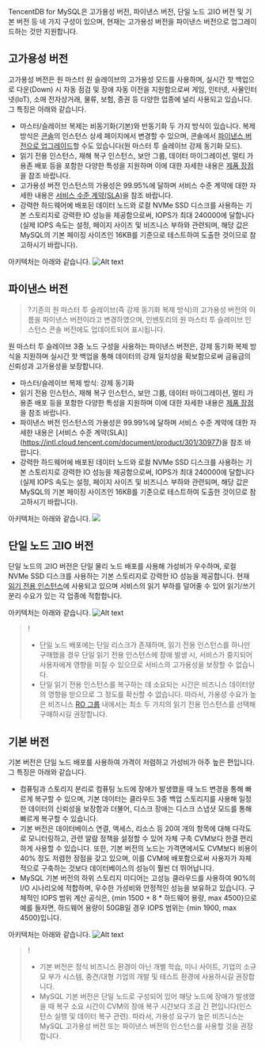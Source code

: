 TencentDB for MySQL은 고가용성 버전, 파이낸스 버전, 단일 노드 고IO 버전 및 기본 버전 등 네 가지 구성이 있으며, 현재는 고가용성 버전을 파이낸스 버전으로 업그레이드하는 것만 지원합니다.

<span id = "gaokeyongban"></span>
## 고가용성 버전
고가용성 버전은 원 마스터 원 슬레이브의 고가용성 모드를 사용하며, 실시간 핫 백업으로 다운(Down) 시 자동 점검 및 장애 자동 이전을 지원함으로써 게임, 인터넷, 사물인터넷(IoT), 소매 전자상거래, 물류, 보험, 증권 등 다양한 업종에 널리 사용되고 있습니다.
그 특징은 아래와 같습니다.
- 마스터/슬레이브 복제는 비동기화(기본)와 반동기화 두 가지 방식이 있습니다. 복제 방식은 [콘솔](https://console.cloud.tencent.com/cdb)의 인스턴스 상세 페이지에서 변경할 수 있으며, 콘솔에서 [파이낸스 버전으로 업그레이드](https://intl.cloud.tencent.com/document/product/236/35986)할 수도 있습니다(원 마스터 투 슬레이브 강제 동기화 모드).
- 읽기 전용 인스턴스, 재해 복구 인스턴스, 보안 그룹, 데이터 마이그레이션, 멀티 가용존 배포 등을 포함한 다양한 특성을 지원하며 이에 대한 자세한 내용은 [제품 장점](https://intl.cloud.tencent.com/document/product/236/5148)을 참조 바랍니다.
- 고가용성 버전 인스턴스의 가용성은 99.95%에 달하며 서비스 수준 계약에 대한 자세한 내용은 [서비스 수준 계약(SLA)](https://intl.cloud.tencent.com/document/product/301/30977)을 참조 바랍니다.
- 강력한 하드웨어에 배포된 데이터 노드와 로컬 NVMe SSD 디스크를 사용하는 기본 스토리지로 강력한 IO 성능을 제공함으로써, IOPS가 최대 240000에 달합니다(실제 IOPS 속도는 설정, 페이지 사이즈 및 비즈니스 부하와 관련되며, 해당 값은 MySQL의 기본 페이징 사이즈인 16KB를 기준으로 테스트하여 도출한 것이므로 참고하시기 바랍니다).

아키텍처는 아래와 같습니다.
![Alt text](https://main.qcloudimg.com/raw/baf6c165620f79a5dd5f56b6a02d9eb0.svg)


<span id = "jrb"></span>
## 파이낸스 버전
>?기존의 원 마스터 투 슬레이브(즉 강제 동기화 복제 방식)의 고가용성 버전의 이름을 파이낸스 버전이라고 변경하였으며, 인벤토리의 원 마스터 투 슬레이브 인스턴스 콘솔 버전에도 업데이트되어 표시됩니다.
>
원 마스터 투 슬레이브 3중 노드 구성을 사용하는 파이낸스 버전은, 강제 동기화 복제 방식을 지원하며 실시간 핫 백업을 통해 데이터의 강제 일치성을 확보함으로써 금융급의 신뢰성과 고가용성을 보장합니다.
- 마스터/슬레이브 복제 방식: 강제 동기화
- 읽기 전용 인스턴스, 재해 복구 인스턴스, 보안 그룹, 데이터 마이그레이션, 멀티 가용존 배포 등을 포함한 다양한 특성을 지원하며 이에 대한 자세한 내용은 [제품 장점](https://intl.cloud.tencent.com/document/product/236/5148)을 참조 바랍니다.
- 파이낸스 버전 인스턴스의 가용성은 99.99%에 달하며 서비스 수준 계약에 대한 자세한 내용은 [서비스 수준 계약(SLA)] (https://intl.cloud.tencent.com/document/product/301/30977)을 참조 바랍니다.
- 강력한 하드웨어에 배포된 데이터 노드와 로컬 NVMe SSD 디스크를 사용하는 기본 스토리지로 강력한 IO 성능을 제공함으로써, IOPS가 최대 240000에 달합니다(실제 IOPS 속도는 설정, 페이지 사이즈 및 비즈니스 부하와 관련되며, 해당 값은 MySQL의 기본 페이징 사이즈인 16KB를 기준으로 테스트하여 도출한 것이므로 참고하시기 바랍니다).

아키텍처는 아래와 같습니다.
![](https://main.qcloudimg.com/raw/09f1ed1756fd1b7e533a5bbe4c937b0b.png)


<span id = "jrb"></span>
## 단일 노드 고IO 버전
단일 노드의 고IO 버전은 단일 물리 노드 배포를 사용해 가성비가 우수하며, 로컬  NVMe SSD 디스크를 사용하는 기본 스토리지로 강력한 IO 성능을 제공합니다. 현재 [읽기 전용 인스턴스](https://intl.cloud.tencent.com/document/product/236/7270)에 사용되고 있으며 서비스의 읽기 부하를 덜어줄 수 있어 읽기/쓰기 분리 수요가 있는 각 업종에 적합합니다.

아키텍처는 아래와 같습니다.
![Alt text](https://main.qcloudimg.com/raw/9c18abaf213f5b2c66f36e538eb86273.svg)
>!
>- 단일 노드 배포에는 단일 리스크가 존재하며, 읽기 전용 인스턴스를 하나만 구매했을 경우 단일 읽기 전용 인스턴스에 장애 발생 시, 서비스가 중지되어 사용자에게 영향을 미칠 수 있으므로 서비스의 고가용성을 보장할 수 없습니다.
>- 단일 읽기 전용 인스턴스를 복구하는 데 소요되는 시간은 비즈니스 데이터양의 영향을 받으므로 그 정도를 확신할 수 없습니다. 따라서, 가용성 수요가 높은 비즈니스 [RO 그룹](https://intl.cloud.tencent.com/document/product/236/11361) 내에서는 최소 두 가지의 읽기 전용 인스턴스를 선택해 구매하시길 권장합니다.


<span id = "jichuban"></span>
## 기본 버전
기본 버전은 단일 노드 배포를 사용하여 가격이 저렴하고 가성비가 아주 높은 편입니다. 그 특징은 아래와 같습니다.
- 컴퓨팅과 스토리지 분리로 컴퓨팅 노드에 장애가 발생했을 때 노드 변경을 통해 빠르게 복구할 수 있으며, 기본 데이터는 클라우드 3중 백업 스토리지를 사용해 일정한 데이터의 신뢰성을 보장함과 더불어, 디스크 장애는 디스크 스냅샷 모드를 통해 빠르게 복구할 수 있습니다.
- 기본 버전은 데이터베이스 연결, 액세스, 리소스 등 20여 개의 항목에 대해 다각도로 모니터링하고, 관련 알람 정책을 설정할 수 있어 자체 구축 CVM보다 한결 편리하게 사용할 수 있습니다. 또한, 기본 버전의 노드는 가격면에서도 CVM보다 비용이 40% 정도 저렴한 장점을 갖고 있으며, 이를 CVM에 배포함으로써 사용자가 자체적으로 구축하는 것보다 데이터베이스의 성능이 훨씬 더 뛰어납니다.
- MySQL 기본 버전의 하위 스토리지 미디어는 고성능 클라우드를 사용하여 90%의 I/O 시나리오에 적합하며, 우수한 가성비와 안정적인 성능을 보유하고 있습니다. 구체적인 IOPS 범위 계산 공식은, {min 1500 + 8 * 하드웨어 용량, max 4500}으로 예를 들자면, 하드웨어 용량이 50GB일 경우 IOPS 범위는 {min 1900, max 4500}입니다.

아키텍처는 아래와 같습니다.
![Alt text](https://main.qcloudimg.com/raw/2293e213a7908bd8de95fa21c141c9eb.svg)

>!
> - 기본 버전은 정식 비즈니스 환경이 아닌 개별 학습, 미니 사이트, 기업의 소규모 부가 시스템, 중견/대형 기업의 개발 및 테스트 환경에 사용하시길 권장합니다.
> - MySQL 기본 버전은 단일 노드로 구성되어 있어 해당 노드에 장애가 발생했을 때 복구 소요 시간이 CVM의 장애 복구 시간보다 조금 긴 편입니다(인스턴스 실행 및 데이터 복구 관련). 따라서, 가용성 요구가 높은 비즈니스는 MySQL 고가용성 버전 또는 파이낸스 버전의 인스턴스를 사용할 것을 권장합니다.



